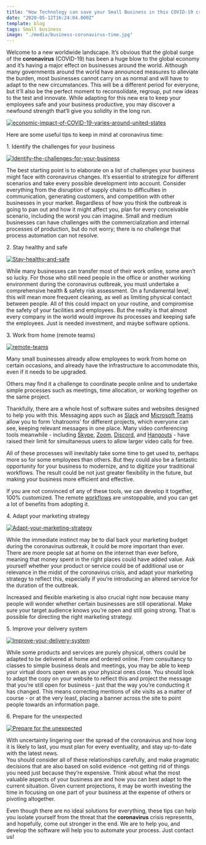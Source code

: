 ```yaml
---
title: "How Technology can save your Small Business in this COVID-19 crisis"
date: "2020-05-12T16:24:04.000Z"
template: blog
tags: Small business
image: "./media/business-coronavirus-time.jpg"
---
```


Welcome to a new worldwide landscape. It’s obvious that the global surge of the **coronavirus** (COVID-19) has been a huge blow to the global economy and it’s having a major effect on businesses around the world. 
Although many governments around the world have announced measures to alleviate the burden, most businesses cannot carry on as normal and will have to adapt to the new circumstances.
This will be a different period for everyone, but it’ll also be the perfect moment to reconsolidate, regroup, put new ideas to the test and innovate. While adapting for this new era to keep your employees safe and your business productive,  you may discover a newfound strength that’ll give you solidity in the long run.

[![economic-impact-of-COVID-19-varies-around-united-states](media/economic-impact-of-COVID-19-varies-around-united-states-585x569.png)](#)


<title-2>Here are some useful tips to keep in mind at coronavirus time:</title-2>

<title-3>1. Identify the challenges for your business</title-3>

[![Identify-the-challenges-for-your-business](media/4p.png)](#)

The best starting point is to elaborate on a list of challenges your business might face with coronavirus changes. 
It’s essential to strategize for different scenarios and take every possible development into account.
Consider everything from the disruption of supply chains to difficulties in communication, generating customers, and competition with other businesses in your market. Regardless of how you think the outbreak is going to pan out and how it might affect you, plan for every conceivable scenario, including the worst you can imagine.
Small and medium businesses can have challenges with the commercialization and internal processes of production, but do not worry; there is no challenge that process automation can not resolve.

<title-3>2. Stay healthy and safe</title-3>

[![Stay-healthy-and-safe](media/3p.png)](#)

While many businesses can transfer most of their work online, some aren’t so lucky. For those who still need people in the office or another working environment during the coronavirus outbreak, you must undertake a comprehensive health & safety risk assessment.
On a fundamental level, this will mean more frequent cleaning, as well as limiting physical contact between people. All of this could impact on your routine, and compromise the safety of your facilities and employees.
But the reality is that almost every company in the world would improve its processes and keeping safe the employees. Just is needed investment, and maybe software options.

<title-3>3. Work from home (remote teams)</title-3>

[![remote-teams](media/2p.png)](#)

Many small businesses already allow employees to work from home on certain occasions, and already have the infrastructure to accommodate this, even if it needs to be upgraded. 

Others may find it a challenge to coordinate people online and to undertake simple processes such as meetings, time allocation, or working together on the same project.

Thankfully, there are a whole host of software suites and websites designed to help you with this. Messaging apps such as [Slack](https://slack.com/intl/es-ar/) and [Microsoft Teams](https://www.microsoft.com/en-us/microsoft-365/microsoft-teams/group-chat-software) allow you to form ‘chatrooms’ for different projects, which everyone can see, keeping relevant messages in one place. Many video conferencing tools meanwhile - including [Skype](https://www.skype.com/en/), [Zoom](https://zoom.us/), [Discord](https://discord.com/), and [Hangouts](https://hangouts.google.com/) - have raised their limit for simultaneous users to allow larger video calls for free.

All of these processes will inevitably take some time to get used to, perhaps more so for some employees than others. But they could also be a fantastic opportunity for your business to modernize, and to digitize your traditional workflows. The result could be not just greater flexibility in the future, but making your business more efficient and effective.

If you are not convinced of any of these tools, we can develop it together, 100% customized. The remote [workflows](https://cobuildlab.com/blog/workflows-in-your-business/) are unstoppable, and you can get a lot of benefits from adopting it.

<title-3>4. Adapt your marketing strategy</title-3>

[![Adapt-your-marketing-strategy](media/1p.png)](#)

While the immediate instinct may be to dial back your marketing budget during the coronavirus outbreak, it could be more important than ever. 
There are more people sat at home on the internet than ever before, meaning that money spent in the right places could have added value. Ask yourself whether your product or service could be of additional use or relevance in the midst of the coronavirus crisis, and adapt your marketing strategy to reflect this, especially if you’re introducing an altered service for the duration of the outbreak.

Increased and flexible marketing is also crucial right now because many people will wonder whether certain businesses are still operational. Make sure your target audience knows you’re open and still going strong. That is possible for directing the right marketing strategy.

<title-3>5. Improve your delivery system</title-3>

[![Improve-your-delivery-system](media/6p.png)](#)

While some products and services are purely physical, others could be adapted to be delivered at home and ordered online. From consultancy to classes to simple business deals and meetings, you may be able to keep your virtual doors open even as your physical ones close.
You should look to adapt the copy on your website to reflect this and project the message that you’re still open for business - just that the way you’re conducting it has changed. This means correcting mentions of site visits as a matter of course - or at the very least, placing a banner across the site to point people towards an information page.

<title-3>6. Prepare for the unexpected</title-3>

[![Prepare for the unexpected](media/5p.png)](#)

With uncertainty lingering over the spread of the coronavirus and how long it is likely to last, you must plan for every eventuality, and stay up-to-date with the latest news.  
You should consider all of these relationships carefully, and make pragmatic decisions that are also based on solid evidence -not getting rid of things you need just because they’re expensive. Think about what the most valuable aspects of your business are and how you can best adapt to the current situation. Given current projections, it may be worth investing the time in focusing on one part of your business at the expense of others or pivoting altogether.

Even though there are no ideal solutions for everything, these tips can help you isolate yourself from the threat that the **coronavirus** crisis represents, and hopefully, come out stronger in the end. We are to help you, and develop the software will help you to automate your process. Just contact us!
